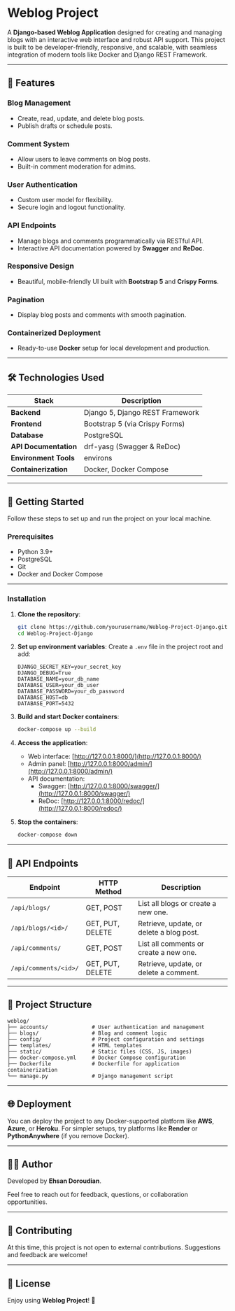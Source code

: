 
# Weblog Project

A **Django-based Weblog Application** designed for creating and managing blogs with an interactive web interface and robust API support. This project is built to be developer-friendly, responsive, and scalable, with seamless integration of modern tools like Docker and Django REST Framework.

---

## 🌟 Features

### Blog Management
- Create, read, update, and delete blog posts.
- Publish drafts or schedule posts.

### Comment System
- Allow users to leave comments on blog posts.
- Built-in comment moderation for admins.

### User Authentication
- Custom user model for flexibility.
- Secure login and logout functionality.

### API Endpoints
- Manage blogs and comments programmatically via RESTful API.
- Interactive API documentation powered by **Swagger** and **ReDoc**.

### Responsive Design
- Beautiful, mobile-friendly UI built with **Bootstrap 5** and **Crispy Forms**.

### Pagination
- Display blog posts and comments with smooth pagination.

### Containerized Deployment
- Ready-to-use **Docker** setup for local development and production.

---

## 🛠️ Technologies Used

| Stack                | Description                          |
|----------------------|--------------------------------------|
| **Backend**          | Django 5, Django REST Framework      |
| **Frontend**         | Bootstrap 5 (via Crispy Forms)       |
| **Database**         | PostgreSQL                          |
| **API Documentation**| drf-yasg (Swagger & ReDoc)           |
| **Environment Tools**| environs                            |
| **Containerization** | Docker, Docker Compose              |

---

## 🚀 Getting Started

Follow these steps to set up and run the project on your local machine.

### Prerequisites
- Python 3.9+
- PostgreSQL
- Git
- Docker and Docker Compose

---

### Installation

1. **Clone the repository**:
   ```bash
   git clone https://github.com/yourusername/Weblog-Project-Django.git
   cd Weblog-Project-Django
   ```

2. **Set up environment variables**:
   Create a `.env` file in the project root and add:
   ```env
   DJANGO_SECRET_KEY=your_secret_key
   DJANGO_DEBUG=True
   DATABASE_NAME=your_db_name
   DATABASE_USER=your_db_user
   DATABASE_PASSWORD=your_db_password
   DATABASE_HOST=db
   DATABASE_PORT=5432
   ```

3. **Build and start Docker containers**:
   ```bash
   docker-compose up --build
   ```

4. **Access the application**:
   - Web interface: [http://127.0.0.1:8000/](http://127.0.0.1:8000/)
   - Admin panel: [http://127.0.0.1:8000/admin/](http://127.0.0.1:8000/admin/)
   - API documentation:
     - Swagger: [http://127.0.0.1:8000/swagger/](http://127.0.0.1:8000/swagger/)
     - ReDoc: [http://127.0.0.1:8000/redoc/](http://127.0.0.1:8000/redoc/)

5. **Stop the containers**:
   ```bash
   docker-compose down
   ```

---

## 📖 API Endpoints

| Endpoint              | HTTP Method      | Description                       |
|-----------------------|------------------|-----------------------------------|
| `/api/blogs/`         | GET, POST        | List all blogs or create a new one. |
| `/api/blogs/<id>/`    | GET, PUT, DELETE | Retrieve, update, or delete a blog post. |
| `/api/comments/`      | GET, POST        | List all comments or create a new one. |
| `/api/comments/<id>/` | GET, PUT, DELETE | Retrieve, update, or delete a comment. |

---

## 📂 Project Structure

```
weblog/
├── accounts/              # User authentication and management
├── blogs/                 # Blog and comment logic
├── config/                # Project configuration and settings
├── templates/             # HTML templates
├── static/                # Static files (CSS, JS, images)
├── docker-compose.yml     # Docker Compose configuration
├── Dockerfile             # Dockerfile for application containerization
└── manage.py              # Django management script
```

---

## 🌐 Deployment

You can deploy the project to any Docker-supported platform like **AWS**, **Azure**, or **Heroku**. For simpler setups, try platforms like **Render** or **PythonAnywhere** (if you remove Docker).

---

## 🧑‍💻 Author

Developed by **Ehsan Doroudian**.

Feel free to reach out for feedback, questions, or collaboration opportunities.

---

## 🤝 Contributing

At this time, this project is not open to external contributions. Suggestions and feedback are welcome! 

---

## 📜 License

Enjoy using **Weblog Project**! 🎉
